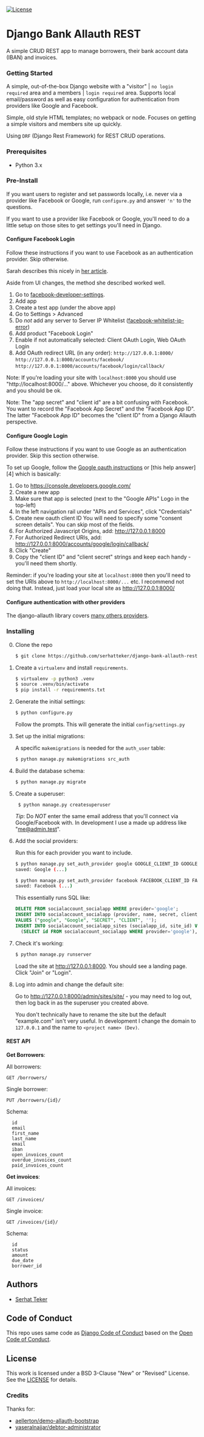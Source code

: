 [![License](https://img.shields.io/badge/License-BSD%203--Clause-blue.svg)](https://opensource.org/licenses/BSD-3-Clause)

# Django Bank Allauth REST
A simple CRUD REST app to manage borrowers, their bank account data (IBAN) and
invoices.

### Getting Started
A simple, out-of-the-box Django website with a "visitor" | `no login required` area
and a members | `login required` area. Supports local email/password as well as easy
configuration for authentication from providers like Google and Facebook.

Simple, old style HTML templates; no webpack or node. Focuses on getting a simple
visitors and members site up quickly.

Using `DRF` (Django Rest Framework) for REST CRUD operations.

### Prerequisites
* Python 3.x


### Pre-Install
If you want users to register and set passwords locally, i.e. never via a provider
like Facebook or Google, run `configure.py` and answer `'n'` to the questions.

If you want to use a provider like Facebook or Google, you'll need to do a little setup
on those sites to get settings you'll need in Django.

#### Configure Facebook Login
Follow these instructions if you want to use Facebook as an authentication provider.
Skip otherwise.

Sarah describes this nicely in [her article][2].

Aside from UI changes, the method she described worked well.

1. Go to [facebook-developer-settings].
2. Add app
3. Create a test app (under the above app)
4. Go to Settings > Advanced
5. Do *not* add any server to Server IP Whitelist ([facebook-whitelist-ip-error])
6. Add product "Facebook Login"
7. Enable if not automatically selected: Client OAuth Login, Web OAuth Login
8. Add OAuth redirect URL (in any order):
  `http://127.0.0.1:8000/`
  `http://127.0.0.1:8000/accounts/facebook/`
  `http://127.0.0.1:8000/accounts/facebook/login/callback/`

  Note: If you're loading your site with `localhost:8000` you should use "http://localhost:8000/..."
  above. Whichever you choose, do it consistently and you should be ok.

Note: The "app secret" and "client id" are a bit confusing with Facebook.
You want to record the "Facebook App Secret" and the "Facebook App ID". The latter
"Facebook App ID" becomes the "client ID" from a Django Allauth perspective.

#### Configure Google Login
Follow these instructions if you want to use Google as an authentication provider.
Skip this section otherwise.

To set up Google, follow the [Google oauth instructions][3] or [this help answer][4]
which is basically:

1. Go to https://console.developers.google.com/
2. Create a new app
3. Make sure that app is selected (next to the "Google APIs" Logo in the top-left)
4. In the left navigation rail under "APIs and Services", click "Credentials"
5. Create new oauth client ID
   You will need to specify some "consent screen details". You can skip most
   of the fields.
6. For Authorized Javascript Origins, add: http://127.0.0.1:8000
7. For Authorized Redirect URIs, add: http://127.0.0.1:8000/accounts/google/login/callback/
8. Click "Create"
9. Copy the "client ID" and "client secret" strings and keep each handy - you'll need them shortly.

Reminder: if you're loading your site at `localhost:8000` then you'll need to set the
URIs above to `http://localhost:8000/...` etc. I recommend not doing that. Instead, just
load your local site as http://127.0.0.1:8000/

#### Configure authentication with other providers
The django-allauth library covers [many others providers][allauth-providers].


### Installing
0. Clone the repo

    ```bash
    $ git clone https://github.com/serhatteker/django-bank-allauth-rest.git
    ```

1. Create a `virtualenv` and install `requirements`.

    ```bash
    $ virtualenv -p python3 .venv
    $ source .venv/bin/activate
    $ pip install -r requirements.txt
    ```

2. Generate the initial settings:

      ```bash
      $ python configure.py
      ```

   Follow the prompts. This will generate the initial `config/settings.py`

3. Set up the initial migrations:

   A specific `makemigrations` is needed for the `auth_user` table:

    ```bash
    $ python manage.py makemigrations src_auth
    ```

4. Build the database schema:

    ```bash
    $ python manage.py migrate
    ```

5. Create a superuser:

        $ python manage.py createsuperuser

   _Tip_: Do _NOT_ enter the same email address that you'll connect via Google/Facebook with.
   In development I use a made up address like "me@admin.test".

6. Add the social providers:

   Run this for each provider you want to include.

    ```bash
    $ python manage.py set_auth_provider google GOOGLE_CLIENT_ID GOOGLE_SECRET_ID
    saved: Google (...)
    ```

    ```bash
    $ python manage.py set_auth_provider facebook FACEBOOK_CLIENT_ID FACEBOOK_SECRET_ID
    saved: Facebook (...)
    ```

   This essentially runs SQL like:

    ```sql
    DELETE FROM socialaccount_socialapp WHERE provider='google';
    INSERT INTO socialaccount_socialapp (provider, name, secret, client_id, `key`)
    VALUES ("google", "Google", "SECRET", "CLIENT", '');
    INSERT INTO socialaccount_socialapp_sites (socialapp_id, site_id) VALUES (
      (SELECT id FROM socialaccount_socialapp WHERE provider='google'),1);
    ```

8. Check it's working:

    ```bash
    $ python manage.py runserver
    ```

   Load the site at http://127.0.0.1:8000. You should see a landing page. Click
   "Join" or "Login".


9. Log into admin and change the default site:

   Go to http://127.0.0.1:8000/admin/sites/site/ - you may need to log out, then log back in as the
   superuser you created above.

   You don't technically have to rename the site but the default "example.com" isn't very useful.
   In development I change the domain to `127.0.0.1` and the name to `<project name> (Dev)`.

#### REST API

__Get Borrowers__:

All borrowers:

```http
GET /borrowers/
```

Single borrower:
```http
PUT /borrowers/{id}/
```

Schema:
```
  id
  email
  first_name
  last_name
  email
  iban
  open_invoices_count
  overdue_invoices_count
  paid_invoices_count
```


__Get invoices__:

All invoices:
```http
GET /invoices/
```

Single invoice:
```http
GET /invoices/{id}/
```

Schema:
```
  id
  status
  amount
  due_date
  borrower_id
```

## Authors
* [Serhat Teker](https://github.com/serhatteker)

## Code of Conduct
This repo uses same code as [Django Code of Conduct](https://www.djangoproject.com/conduct/) based on the [Open Code of Conduct](https://github.com/todogroup/opencodeofconduct).


## License
This work is licensed under a BSD 3-Clause "New" or "Revised" License. See the
[LICENSE](./LICENSE) for details.


### Credits
Thanks for:
* [aellerton/demo-allauth-bootstrap]
* [yaseralnajjar/debtor-administrator]


[aellerton/demo-allauth-bootstrap]: https://github.com/aellerton/demo-allauth-bootstrap
[yaseralnajjar/debtor-administrator]: https://github.com/yaseralnajjar/debtor-administrator
[django-allauth]: https://github.com/pennersr/django-allauth
[facebook-developer-settings]: https://developers.facebook.com/
[facebook-whitelist-ip-error]: http://stackoverflow.com/questions/21118089/uncaught-oauthexception-this-ip-cant-make-requests-for-that-application
[allauth-providers]: https://django-allauth.readthedocs.io/en/latest/providers.html
[2]: http://www.sarahhagstrom.com/2013/09/the-missing-django-allauth-tutorial/#Create_and_configure_a_Facebook_app
[3]: https://developers.google.com/+/web/api/rest/oauth#login-scopes
